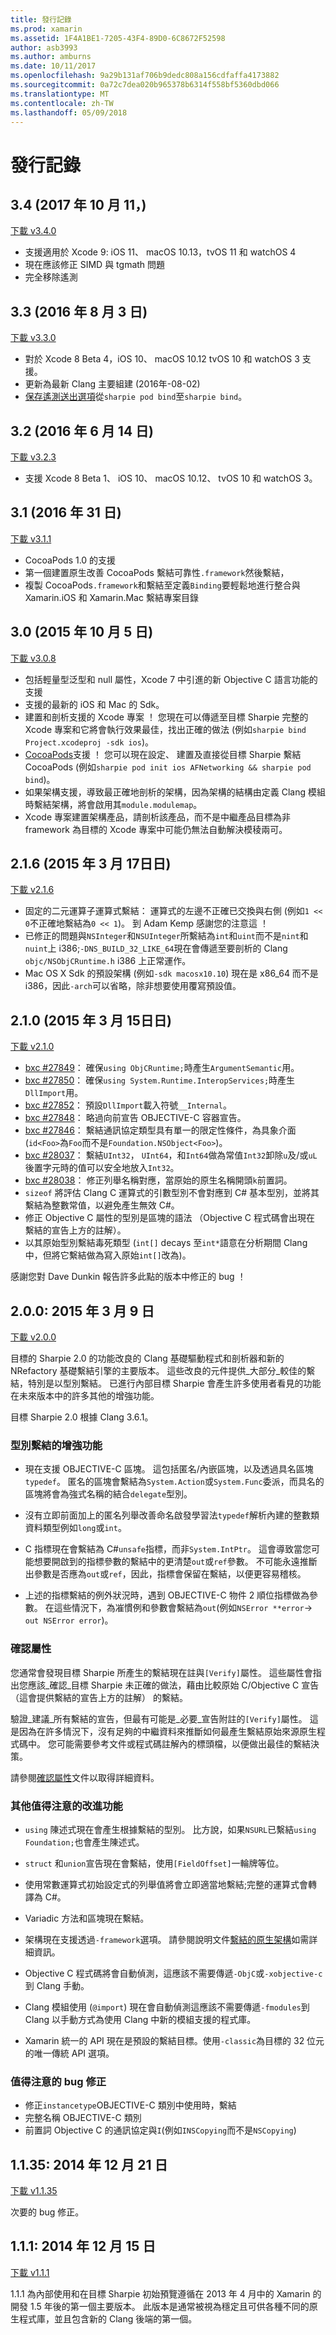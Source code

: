```yaml
---
title: 發行記錄
ms.prod: xamarin
ms.assetid: 1F4A1BE1-7205-43F4-89D0-6C8672F52598
author: asb3993
ms.author: amburns
ms.date: 10/11/2017
ms.openlocfilehash: 9a29b131af706b9dedc808a156cdfaffa4173882
ms.sourcegitcommit: 0a72c7dea020b965378b6314f558bf5360dbd066
ms.translationtype: MT
ms.contentlocale: zh-TW
ms.lasthandoff: 05/09/2018
---
```

# <a name="release-history"></a>發行記錄

## <a name="34-october-11-2017"></a>3.4 (2017 年 10 月 11，)

[下載 v3.4.0](https://dl.xamarin.com/objective-sharpie/ObjectiveSharpie-3.4.0.pkg)

* 支援適用於 Xcode 9: iOS 11、 macOS 10.13，tvOS 11 和 watchOS 4
* 現在應該修正 SIMD 與 tgmath 問題
* 完全移除遙測

## <a name="33-august-3-2016"></a>3.3 (2016 年 8 月 3 日)

[下載 v3.3.0](https://download.xamarin.com/objective-sharpie/ObjectiveSharpie-3.3.0.pkg)

* 對於 Xcode 8 Beta 4，iOS 10、 macOS 10.12 tvOS 10 和 watchOS 3 支援。
* 更新為最新 Clang 主要組建 (2016年-08-02)
* [保存遙測送出選項](https://twitter.com/Symbiatch/status/760373403878559744)從`sharpie pod bind`至`sharpie bind`。

## <a name="32-june-14-2016"></a>3.2 (2016 年 6 月 14 日)

[下載 v3.2.3](https://download.xamarin.com/objective-sharpie/ObjectiveSharpie-3.2.3.pkg)

* 支援 Xcode 8 Beta 1、 iOS 10、 macOS 10.12、 tvOS 10 和 watchOS 3。

## <a name="31-may-31-2016"></a>3.1 (2016 年 31 日)

[下載 v3.1.1](https://download.xamarin.com/objective-sharpie/ObjectiveSharpie-3.1.1.pkg)

* CocoaPods 1.0 的支援
* 第一個建置原生改善 CocoaPods 繫結可靠性`.framework`然後繫結，
* 複製 CocoaPods`.framework`和繫結至定義`Binding`要輕鬆地進行整合與 Xamarin.iOS 和 Xamarin.Mac 繫結專案目錄

## <a name="30-october-5-2015"></a>3.0 (2015 年 10 月 5 日)

[下載 v3.0.8](https://download.xamarin.com/objective-sharpie/ObjectiveSharpie-3.0.8.pkg)

* 包括輕量型泛型和 null 屬性，Xcode 7 中引進的新 Objective C 語言功能的支援
* 支援的最新的 iOS 和 Mac 的 Sdk。
* 建置和剖析支援的 Xcode 專案 ！ 您現在可以傳遞至目標 Sharpie 完整的 Xcode 專案和它將會執行效果最佳，找出正確的做法 (例如`sharpie bind Project.xcodeproj -sdk ios`)。
* [CocoaPods](https://cocoapods.org)支援 ！ 您可以現在設定、 建置及直接從目標 Sharpie 繫結 CocoaPods (例如`sharpie pod init ios AFNetworking && sharpie pod bind`)。
* 如果架構支援，導致最正確地剖析的架構，因為架構的結構由定義 Clang 模組時繫結架構，將會啟用其`module.modulemap`。
* Xcode 專案建置架構產品，請剖析該產品，而不是中繼產品目標為非 framework 為目標的 Xcode 專案中可能仍無法自動解決模稜兩可。

## <a name="216-march-17-2015"></a>2.1.6 (2015 年 3 月 17日日)

[下載 v2.1.6](https://download.xamarin.com/objective-sharpie/ObjectiveSharpie-2.1.6.pkg)

* 固定的二元運算子運算式繫結： 運算式的左邊不正確已交換與右側 (例如`1 << 0`不正確地繫結為`0 << 1`)。 到 Adam Kemp 感謝您的注意這 ！
* 已修正的問題與`NSInteger`和`NSUInteger`所繫結為`int`和`uint`而不是`nint`和`nuint`上 i386;`-DNS_BUILD_32_LIKE_64`現在會傳遞至要剖析的 Clang `objc/NSObjCRuntime.h` i386 上正常運作。
* Mac OS X Sdk 的預設架構 (例如`-sdk macosx10.10`) 現在是 x86_64 而不是 i386，因此`-arch`可以省略，除非想要使用覆寫預設值。

## <a name="210-march-15-2015"></a>2.1.0 (2015 年 3 月 15日日)

[下載 v2.1.0](https://download.xamarin.com/objective-sharpie/ObjectiveSharpie-2.1.0.pkg)

* [bxc #27849](https://bugzilla.xamarin.com/show_bug.cgi?id=27849)： 確保`using ObjCRuntime;`時產生`ArgumentSemantic`用。
* [bxc #27850](https://bugzilla.xamarin.com/show_bug.cgi?id=27850)： 確保`using System.Runtime.InteropServices;`時產生`DllImport`用。
* [bxc #27852](https://bugzilla.xamarin.com/show_bug.cgi?id=27852)： 預設`DllImport`載入符號`__Internal`。
* [bxc #27848](https://bugzilla.xamarin.com/show_bug.cgi?id=27848)： 略過向前宣告 OBJECTIVE-C 容器宣告。
* [bxc #27846](https://bugzilla.xamarin.com/show_bug.cgi?id=27846)： 繫結通訊協定類型具有單一的限定性條件，為具象介面 (`id<Foo>`為`Foo`而不是`Foundation.NSObject<Foo>`)。
* [bxc #28037](https://bugzilla.xamarin.com/show_bug.cgi?id=28037)： 繫結`UInt32`， `UInt64`，和`Int64`做為常值`Int32`卸除`u`及/或`uL`後置字元時的值可以安全地放入`Int32`。
* [bxc #28038](https://bugzilla.xamarin.com/show_bug.cgi?id=28038)： 修正列舉名稱對應，當原始的原生名稱開頭`k`前置詞。
* `sizeof` 將評估 Clang C 運算式的引數型別不會對應到 C# 基本型別，並將其繫結為整數常值，以避免產生無效 C#。
* 修正 Objective C 屬性的型別是區塊的語法 （Objective C 程式碼會出現在 繫結的宣告上方的註解）。
* 以其原始型別繫結毒死類型 (`int[]` decays 至`int*`語意在分析期間 Clang 中，但將它繫結做為寫入原始`int[]`改為)。

感謝您對 Dave Dunkin 報告許多此點的版本中修正的 bug ！

## <a name="200-march-9-2015"></a>2.0.0: 2015 年 3 月 9 日

[下載 v2.0.0](https://download.xamarin.com/objective-sharpie/ObjectiveSharpie-2.0.0.pkg)

目標的 Sharpie 2.0 的功能改良的 Clang 基礎驅動程式和剖析器和新的 NRefactory 基礎繫結引擎的主要版本。 這些改良的元件提供_大部分_較佳的繫結，特別是以型別繫結。 已進行內部目標 Sharpie 會產生許多使用者看見的功能在未來版本中的許多其他的增強功能。

目標 Sharpie 2.0 根據 Clang 3.6.1。

### <a name="type-binding-improvements"></a>型別繫結的增強功能

* 現在支援 OBJECTIVE-C 區塊。 這包括匿名/內嵌區塊，以及透過具名區塊`typedef`。 匿名的區塊會繫結為`System.Action`或`System.Func`委派，而具名的區塊將會為強式名稱的結合`delegate`型別。

* 沒有立即前面加上的匿名列舉改善命名啟發學習法`typedef`解析內建的整數類資料類型例如`long`或`int`。

* C 指標現在會繫結為 C#`unsafe`指標，而非`System.IntPtr`。 這會導致當您可能想要開啟到的指標參數的繫結中的更清楚`out`或`ref`參數。 不可能永遠推斷出參數是否應為`out`或`ref`，因此，指標會保留在繫結，以便更容易稽核。

* 上述的指標繫結的例外狀況時，遇到 OBJECTIVE-C 物件 2 順位指標做為參數。 在這些情況下，為凗慣例和參數會繫結為`out`(例如`NSError **error`→ `out NSError error`)。

### <a name="verify-attribute"></a>確認屬性

您通常會發現目標 Sharpie 所產生的繫結現在註與`[Verify]`屬性。 這些屬性會指出您應該_確認_目標 Sharpie 未正確的做法，藉由比較原始 C/Objective C 宣告 （這會提供繫結的宣告上方的註解） 的繫結。

驗證_建議_所有繫結的宣告，但最有可能是_必要_宣告附註的`[Verify]`屬性。 這是因為在許多情況下，沒有足夠的中繼資料來推斷如何最產生繫結原始來源原生程式碼中。 您可能需要參考文件或程式碼註解內的標頭檔，以便做出最佳的繫結決策。

請參閱[確認屬性](~/cross-platform/macios/binding/objective-sharpie/platform/verify.md)文件以取得詳細資料。

### <a name="other-notable-improvements"></a>其他值得注意的改進功能

* `using` 陳述式現在會產生根據繫結的型別。 比方說，如果`NSURL`已繫結`using Foundation;`也會產生陳述式。

* `struct` 和`union`宣告現在會繫結，使用`[FieldOffset]`一輪牌等位。

* 使用常數運算式初始設定式的列舉值將會立即適當地繫結;完整的運算式會轉譯為 C#。

* Variadic 方法和區塊現在繫結。

* 架構現在支援透過`-framework`選項。 請參閱說明文件[繫結的原生架構](http://developer.xamarin.com/guides/ios/advanced_topics/binding_objective-c/objective_sharpie/#frameworks)如需詳細資訊。

* Objective C 程式碼將會自動偵測，這應該不需要傳遞`-ObjC`或`-xobjective-c`到 Clang 手動。

* Clang 模組使用 (`@import`) 現在會自動偵測這應該不需要傳遞`-fmodules`到 Clang 以手動方式為使用 Clang 中新的模組支援的程式庫。

* Xamarin 統一的 API 現在是預設的繫結目標。使用`-classic`為目標的 32 位元的唯一傳統 API 選項。

### <a name="notable-bug-fixes"></a>值得注意的 bug 修正

* 修正`instancetype`OBJECTIVE-C 類別中使用時，繫結
* 完整名稱 OBJECTIVE-C 類別
* 前置詞 Objective C 的通訊協定與`I`(例如`INSCopying`而不是`NSCopying`)

## <a name="1135-december-21-2014"></a>1.1.35: 2014 年 12 月 21 日

[下載 v1.1.35](https://download.xamarin.com/objective-sharpie/ObjectiveSharpie-1.1.35.pkg)

次要的 bug 修正。

## <a name="111-december-15-2014"></a>1.1.1: 2014 年 12 月 15 日

[下載 v1.1.1](https://download.xamarin.com/objective-sharpie/ObjectiveSharpie-1.1.1.pkg)

1.1.1 為內部使用和在目標 Sharpie 初始預覽遵循在 2013 年 4 月中的 Xamarin 的開發 1.5 年後的第一個主要版本。 此版本是通常被視為穩定且可供各種不同的原生程式庫，並且包含新的 Clang 後端的第一個。

